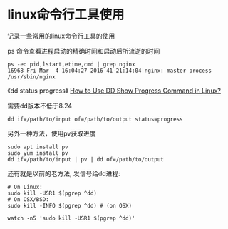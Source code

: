 # linux命令行工具使用

记录一些常用的linux命令行工具的使用

ps 命令查看进程启动的精确时间和启动后所流逝的时间
```
ps -eo pid,lstart,etime,cmd | grep nginx
16968 Fri Mar  4 16:04:27 2016 41-21:14:04 nginx: master process /usr/sbin/nginx
```

《dd status progress》
[How to Use DD Show Progress Command in Linux?](https://phoenixnap.com/kb/dd-show-progress)

需要dd版本不低于8.24
```
dd if=/path/to/input of=/path/to/output status=progress
```

另外一种方法，使用pv获取进度
```
sudo apt install pv
sudo yum install pv
dd if=/path/to/input | pv | dd of=/path/to/output
```

还有就是以前的老方法, 发信号给dd进程:
```
# On Linux:
sudo kill -USR1 $(pgrep ^dd)
# On OSX/BSD:
sudo kill -INFO $(pgrep ^dd) # (on OSX)

watch -n5 'sudo kill -USR1 $(pgrep ^dd)'
```
